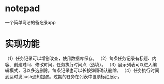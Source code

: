 # notepad
一个简单简洁的备忘录app
# 实现功能
（1）任务记录可以增删改查，使用数据库保存。
（2）每条任务记录有标题、内容、创建时间、修改时间，任务执行时间点（选填）。
（3）展示列表可以进入编辑模式，可以多选删除。每条记录也可以长按弹窗确认删除。
（4）任务执行时间到达时发push通知提醒。过期的任务在列表中置顶标红展示。